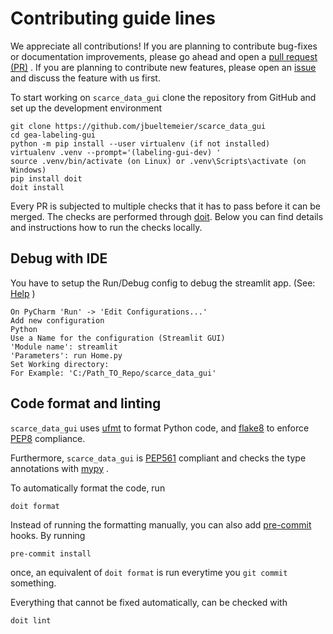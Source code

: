 # Contributing guide lines

We appreciate all contributions! If you are planning to contribute bug-fixes or
documentation improvements, please go ahead and open a
[pull request (PR)](https://github.com/jbueltemeier/scarce_data_gui/-/merge_requests)
. If you are planning to contribute new features, please open an
[issue](https://github.com/jbueltemeier/scarce_data_gui/-/issues) and
discuss the feature with us first.

To start working on `scarce_data_gui` clone the repository from GitHub and set up
the development environment

```shell
git clone https://github.com/jbueltemeier/scarce_data_gui
cd gea-labeling-gui
python -m pip install --user virtualenv (if not installed)
virtualenv .venv --prompt='(labeling-gui-dev) '
source .venv/bin/activate (on Linux) or .venv\Scripts\activate (on Windows)
pip install doit
doit install
```

Every PR is subjected to multiple checks that it has to pass before it can be merged.
The checks are performed through [doit](https://pydoit.org/). Below you can find details
and instructions how to run the checks locally.

## Debug with IDE

You have to setup the Run/Debug config to debug the streamlit app. (See:
[Help](https://stackoverflow.com/questions/60172282/how-to-run-debug-a-streamlit-application-from-an-ide)
)

```shell
On PyCharm 'Run' -> 'Edit Configurations...'
Add new configuration
Python
Use a Name for the configuration (Streamlit GUI)
'Module name': streamlit
'Parameters': run Home.py
Set Working directory:
For Example: 'C:/Path_TO_Repo/scarce_data_gui'
```

## Code format and linting

`scarce_data_gui` uses [ufmt](https://ufmt.omnilib.dev/en/stable/) to format
Python code, and [flake8](https://flake8.pycqa.org/en/stable/) to enforce
[PEP8](https://www.python.org/dev/peps/pep-0008/) compliance.

Furthermore, `scarce_data_gui` is
[PEP561](https://www.python.org/dev/peps/pep-0561/) compliant and checks the type
annotations with [mypy](http://mypy-lang.org/) .

To automatically format the code, run

```shell
doit format
```

Instead of running the formatting manually, you can also add
[pre-commit](https://pre-commit.com/) hooks. By running

```shell
pre-commit install
```

once, an equivalent of `doit format` is run everytime you `git commit` something.

Everything that cannot be fixed automatically, can be checked with

```shell
doit lint
```
